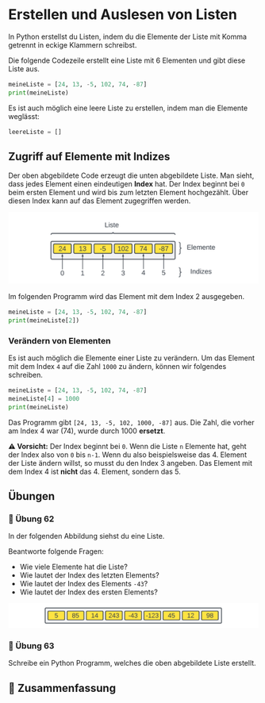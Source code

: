 # Erstellen und Auslesen von Listen

In Python erstellst du Listen, indem du die Elemente
der Liste mit Komma getrennt in eckige Klammern schreibst.

Die folgende Codezeile erstellt eine Liste mit 6 Elementen
und gibt diese Liste aus.

```python
meineListe = [24, 13, -5, 102, 74, -87]
print(meineListe)
```

Es ist auch möglich eine leere Liste zu erstellen, indem
man die Elemente weglässt:

```python
leereListe = []
```
## Zugriff auf Elemente mit Indizes

Der oben abgebildete Code erzeugt die unten abgebildete Liste.
Man sieht, dass jedes Element einen eindeutigen **Index** hat.
Der Index beginnt bei `0` beim ersten Element
und wird bis zum letzten Element hochgezählt.
Über diesen Index kann auf das Element zugegriffen werden.

![Darstellung einer Liste mit sechs Elementen](./images/lists.png)

Im folgenden Programm wird das Element mit dem Index 2 ausgegeben.

```python
meineListe = [24, 13, -5, 102, 74, -87]
print(meineListe[2])
```

### Verändern von Elementen

Es ist auch möglich die Elemente einer Liste zu verändern.
Um das Element mit dem Index `4` auf die Zahl `1000` zu ändern,
können wir folgendes schreiben.

```python
meineListe = [24, 13, -5, 102, 74, -87]
meineListe[4] = 1000
print(meineListe)
```

Das Programm gibt `[24, 13, -5, 102, 1000, -87]` aus.
Die Zahl, die vorher am Index 4 war (74),
wurde durch 1000 **ersetzt**.

**⚠️ Vorsicht:** Der Index beginnt bei `0`.
Wenn die Liste `n` Elemente hat, geht der Index also von `0` bis `n-1`.
Wenn du also beispielsweise das 4. Element
der Liste ändern willst, so musst du den Index 3 angeben.
Das Element mit dem Index 4 ist **nicht** das 4. Element,
sondern das 5. 

## Übungen

### 📝 Übung 62

In der folgenden Abbildung siehst du eine Liste.

Beantworte folgende Fragen:

* Wie viele Elemente hat die Liste?
* Wie lautet der Index des letzten Elements?
* Wie lautet der Index des Elements `-43`?
* Wie lautet der Index des ersten Elements?

![Darstellung einer Liste](./images/listsBeispiel.png)

### 📝 Übung 63
Schreibe ein Python Programm, welches die oben 
abgebildete Liste erstellt.

## 🧭 Zusammenfassung












